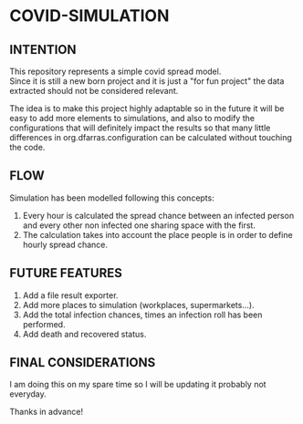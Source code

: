 # COVID-SIMULATION
## INTENTION
This repository represents a simple covid spread model.  
Since it is still a new born project and it is just a "for fun project" the data extracted should not be considered relevant.  
  
The idea is to make this project highly adaptable so in the future it will be easy to add more elements to simulations, and also to modify the configurations that will definitely impact the results so that many little differences in org.dfarras.configuration can be calculated without touching the code.  
  
  
## FLOW
Simulation has been modelled following this concepts:
  1. Every hour is calculated the spread chance between an infected person and every other non infected one sharing space with the first.
  2. The calculation takes into account the place people is  in order to define hourly spread chance.
  
## FUTURE FEATURES
  1. Add a file result exporter.
  2. Add more places to simulation (workplaces, supermarkets...).
  3. Add the total infection chances, times an infection roll has been performed.
  4. Add death and recovered status.

## FINAL CONSIDERATIONS
I am doing this on my spare time so I will be updating it probably not everyday.

Thanks in advance!
